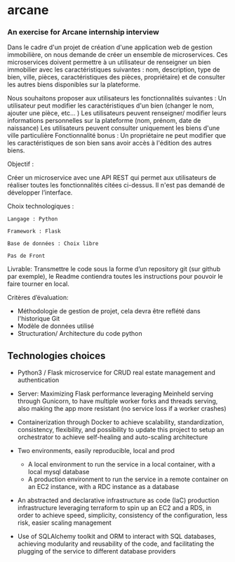 # arcane
### An exercise for Arcane internship interview
Dans le cadre d'un projet de création d'une application web de gestion immobilière, on nous demande de créer un ensemble de microservices. Ces microservices doivent permettre à un utilisateur de renseigner un bien immobilier avec les caractéristiques suivantes : nom, description, type de bien, ville, pièces, caractéristiques des pièces, propriétaire) et de consulter les autres biens disponibles sur la plateforme. 

Nous souhaitons proposer aux utilisateurs les fonctionnalités suivantes :
    Un utilisateur peut modifier les caractéristiques d'un bien (changer le nom, ajouter une pièce, etc… )
    Les utilisateurs peuvent renseigner/ modifier leurs informations personnelles sur la plateforme (nom, prénom, date de naissance)
    Les utilisateurs peuvent consulter uniquement les biens d'une ville particulière
    Fonctionnalité bonus : Un propriétaire ne peut modifier que les caractéristiques de son bien sans avoir accès à l'édition des autres biens.

Objectif : 

Créer un microservice avec une API REST qui permet aux utilisateurs de réaliser toutes les fonctionnalités citées ci-dessus. Il n'est pas demandé de développer l’interface.

Choix technologiques :

    Langage : Python

    Framework : Flask

    Base de données : Choix libre

    Pas de Front

Livrable: Transmettre le code sous la forme d’un repository git (sur github par exemple), le Readme contiendra toutes les instructions pour pouvoir le faire tourner en local.

Critères d’évaluation:
- Méthodologie de gestion de projet, cela devra être reflété dans l'historique Git
- Modèle de données utilisé
- Structuration/ Architecture du code python

## Technologies choices

* Python3 / Flask microservice for CRUD real estate management and authentication

* Server: Maximizing Flask performance leveraging Meinheld serving through Gunicorn, to have multiple worker forks and threads serving, also making the app more resistant (no service loss if a worker crashes)

* Containerization through Docker to achieve scalability, standardization, consistency, flexibility, and possibility to update this project to setup an orchestrator to achieve self-healing and auto-scaling architecture

* Two environments, easily reproducible, local and prod
    - A local environment to run the service in a local container, with a local mysql database
    - A production environment to run the service in a remote container on an EC2 instance, with a RDC instance as a database

* An abstracted and declarative infrastructure as code (IaC) production infrastructure leveraging terraform to spin up an EC2 and a RDS, in order to achieve speed, simplicity, consistency of the configuration, less risk, easier scaling management

* Use of SQLAlchemy toolkit and ORM to interact with SQL databases, achieving modularity and reusability of the code, and facilitating the plugging of the service to different database providers
